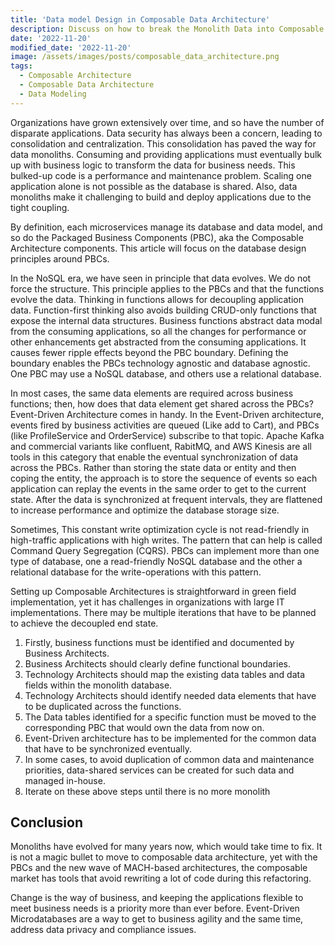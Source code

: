 ```yaml
---
title: 'Data model Design in Composable Data Architecture'
description: Discuss on how to break the Monolith Data into Composable Data Architecture
date: '2022-11-20'
modified_date: '2022-11-20'
image: /assets/images/posts/composable_data_architecture.png
tags:
  - Composable Architecture
  - Composable Data Architecture
  - Data Modeling
---
```


Organizations have grown extensively over time, and so have the number of disparate applications. Data security has always been a concern, leading to consolidation and centralization. This consolidation has paved the way for data monoliths. Consuming and providing applications must eventually bulk up with business logic to transform the data for business needs. This bulked-up code is a performance and maintenance problem. Scaling one application alone is not possible as the database is shared. Also, data monoliths make it challenging to build and deploy applications due to the tight coupling.  

By definition, each microservices manage its database and data model, and so do the Packaged Business Components (PBC), aka the Composable Architecture components. This article will focus on the database design principles around PBCs.

In the NoSQL era, we have seen in principle that data evolves. We do not force the structure. This principle applies to the PBCs and that the functions evolve the data. Thinking in functions allows for decoupling application data. Function-first thinking also avoids building CRUD-only functions that expose the internal data structures. Business functions abstract data modal from the consuming applications, so all the changes for performance or other enhancements get abstracted from the consuming applications. It causes fewer ripple effects beyond the PBC boundary. Defining the boundary enables the PBCs technology agnostic and database agnostic. One PBC may use a NoSQL database, and others use a relational database.  

In most cases, the same data elements are required across business functions; then, how does that data element get shared across the PBCs? Event-Driven Architecture comes in handy. In the Event-Driven architecture, events fired by business activities are queued (Like add to Cart), and PBCs (like ProfileService and OrderService) subscribe to that topic. Apache Kafka and commercial variants like confluent, RabitMQ, and AWS Kinesis are all tools in this category that enable the eventual synchronization of data across the PBCs. Rather than storing the state data or entity and then coping the entity, the approach is to store the sequence of events so each application can replay the events in the same order to get to the current state. After the data is synchronized at frequent intervals, they are flattened to increase performance and optimize the database storage size.

Sometimes, This constant write optimization cycle is not read-friendly in high-traffic applications with high writes. The pattern that can help is called Command Query Segregation (CQRS). PBCs can implement more than one type of database, one a read-friendly NoSQL database and the other a relational database for the write-operations with this pattern. 

Setting up Composable Architectures is straightforward in green field implementation, yet it has challenges in organizations with large IT implementations. There may be multiple iterations that have to be planned to achieve the decoupled end state. 

1. Firstly, business functions must be identified and documented by Business Architects. 
2. Business Architects should clearly define functional boundaries. 
3. Technology Architects should map the existing data tables and data fields within the monolith database.
4. Technology Architects should identify needed data elements that have to be duplicated across the functions.
5. The Data tables identified for a specific function must be moved to the corresponding PBC that would own the data from now on.
6. Event-Driven architecture has to be implemented for the common data that have to be synchronized eventually. 
7. In some cases, to avoid duplication of common data and maintenance priorities, data-shared services can be created for such data and managed in-house.
8. Iterate on these above steps until there is no more monolith

## Conclusion

Monoliths have evolved for many years now, which would take time to fix. It is not a magic bullet to move to composable data architecture, yet with the PBCs and the new wave of MACH-based architectures, the composable market has tools that avoid rewriting a lot of code during this refactoring. 

Change is the way of business, and keeping the applications flexible to meet business needs is a priority more than ever before. Event-Driven Microdatabases are a way to get to business agility and the same time, address data privacy and compliance issues.
